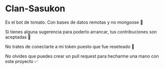 # Clan-Sasukon

Es el bot de tomato. Con bases de datos remotas y no mongoose 🥳

Si tienes alguna sugerencia para poderlo arrancar, tus contribuciones son aceptadas 🚨

No trates de conectarte a mi token puesto que fue reseteado 🙂

No olvides que puedes crear un pull request para hecharme una mano con este proyecto ✅
